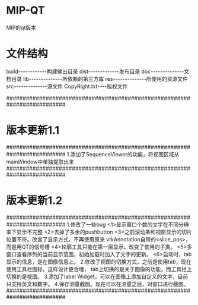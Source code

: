 # MIP-QT 
MIP的qt版本

# 文件结构
build------------构建输出目录
dist-------------发布目录
doc--------------文档目录
lib--------------所依赖的第三方库
res--------------所使用的资源文件
src--------------源文件
CopyRight.txt----版权文件

##########################################################################
# 版本更新1.1
##########################################################################
1.添加了SequenceViewer的功能，将视图区域从mainWindow中单独提取出来
##########################################################################
# 版本更新1.2
##########################################################################
1.修改了一些bug
  <1>显示窗口个数的文字在不同分辨率下显示不完整
  <2>去掉了多余的pushbutton
  <3>之前滚动条和视窗显示的切片位置不符。改变了显示方式，不再使用原来
  vtkAnnotation自带的<slice_pos>，而是用QT的信号槽
  <4>轮廓工具只能在第一层显示。改变了使用的子类。
  <5>多窗口查看序列的当前显示范围，初始加载时加入了文字的更新。
  <6>启动时，tab显示的信息，是在图像信息上。
2.修改了视图的切换方式，之前是使用tab，现在使用工具栏图标，这样设计更合理，
tab上切换的是关于图像的功能，而工具栏上切换的是视图。
3.添加了label Widget，可以在图像上添加自定义的文字，目前只支持英文和数字。
4.保存测量截图。现在可以在测量之后，对窗口进行截图。
##########################################################################
